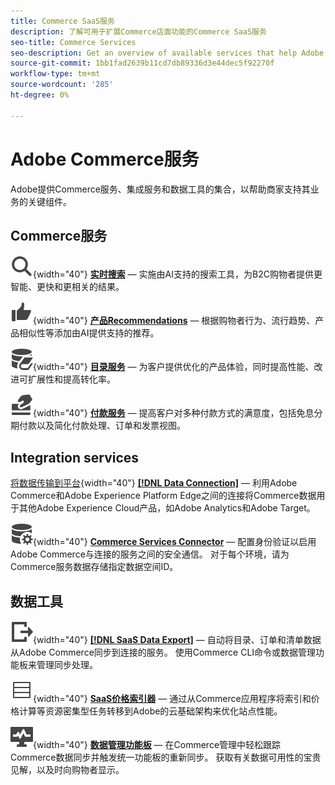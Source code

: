 ```yaml
---
title: Commerce SaaS服务
description: 了解可用于扩展Commerce店面功能的Commerce SaaS服务
seo-title: Commerce Services
seo-description: Get an overview of available services that help Adobe Commerce merchants extend storefront capabilities to support key components of their business.
source-git-commit: 1bb1fad2639b11cd7db89336d3e44dec5f92270f
workflow-type: tm+mt
source-wordcount: '285'
ht-degree: 0%

---
```


# Adobe Commerce服务

Adobe提供Commerce服务、集成服务和数据工具的集合，以帮助商家支持其业务的关键组件。

## Commerce服务

![搜索](../landing/assets/icon-magnify.svg){width="40"} **[实时搜索](https://experienceleague.adobe.com/en/docs/commerce-merchant-services/live-search/overview)** — 实施由AI支持的搜索工具，为B2C购物者提供更智能、更快和更相关的结果。

![Thumbs-up](../landing/assets/icon-thumbs-up.svg){width="40"} **[产品Recommendations](https://experienceleague.adobe.com/en/en/docs/commerce-merchant-services/product-recommendations/overview)** — 根据购物者行为、流行趋势、产品相似性等添加由AI提供支持的推荐。

![已连接服务的目录数据](../landing/assets/icon-data-book.svg){width="40"} **[目录服务](https://experienceleague.adobe.com/en/docs/commerce-merchant-services/catalog-service/overview)** — 为客户提供优化的产品体验，同时提高性能、改进可扩展性和提高转化率。

![付款方式](../landing/assets/icon-credit-card.svg){width="40"} **[付款服务](https://experienceleague.adobe.com/en/docs/commerce-merchant-services/payment-services/overview)** — 提高客户对多种付款方式的满意度，包括免息分期付款以及简化付款处理、订单和发票视图。

## Integration services

[将数据传输到平台](../landing/assets/icon-transfer-to-platform.svg){width="40"} **[[!DNL Data Connection]](https://experienceleague.adobe.com/en/docs/commerce-merchant-services/data-connection/overview)** — 利用Adobe Commerce和Adobe Experience Platform Edge之间的连接将Commerce数据用于其他Adobe Experience Cloud产品，如Adobe Analytics和Adobe Target。

![数据连接](../landing/assets/icon-data-setting.svg){width="40"} **[Commerce Services Connector](https://experienceleague.adobe.com/en/docs/commerce-merchant-services/user-guides/integration-services/saas)** — 配置身份验证以启用Adobe Commerce与连接的服务之间的安全通信。 对于每个环境，请为Commerce服务数据存储指定数据空间ID。

## 数据工具

![SaaS数据导出信息源管理](../landing/assets/icon-export.svg){width="40"} **[[!DNL SaaS Data Export]](https://experienceleague.adobe.com/en/docs/commerce-merchant-services/saas-data-export/overview)** — 自动将目录、订单和清单数据从Adobe Commerce同步到连接的服务。 使用Commerce CLI命令或数据管理功能板来管理同步处理。

![产品价格信息源](../landing/assets/icon-feed.svg){width="40"} **[SaaS价格索引器](https://experienceleague.adobe.com/en/docs/commerce-merchant-services/price-indexer/price-indexing)** — 通过从Commerce应用程序将索引和价格计算等资源密集型任务转移到Adobe的云基础架构来优化站点性能。

![监控数据同步](../landing/assets/icon-monitoring.svg){width="40"} **[数据管理功能板](https://experienceleague.adobe.com/en/docs/commerce-admin/systems/data-transfer/data-dashboard)** — 在Commerce管理中轻松跟踪Commerce数据同步并触发统一功能板的重新同步。 获取有关数据可用性的宝贵见解，以及时向购物者显示。
